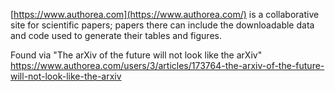 [https://www.authorea.com](https://www.authorea.com/) is a collaborative site for scientific papers; papers there can include the downloadable data and code used to generate their tables and figures.

Found via "The arXiv of the future will not look like the arXiv" https://www.authorea.com/users/3/articles/173764-the-arxiv-of-the-future-will-not-look-like-the-arxiv
